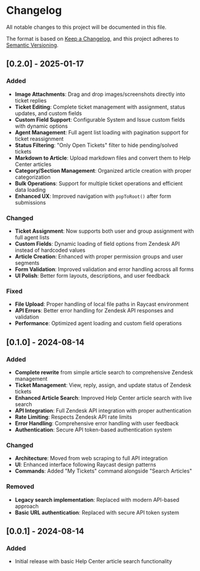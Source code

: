 # Changelog

All notable changes to this project will be documented in this file.

The format is based on [Keep a Changelog](https://keepachangelog.com/en/1.0.0/),
and this project adheres to [Semantic Versioning](https://semver.org/spec/v2.0.0.html).

## [0.2.0] - 2025-01-17

### Added
- **Image Attachments**: Drag and drop images/screenshots directly into ticket replies
- **Ticket Editing**: Complete ticket management with assignment, status updates, and custom fields
- **Custom Field Support**: Configurable System and Issue custom fields with dynamic options
- **Agent Management**: Full agent list loading with pagination support for ticket reassignment
- **Status Filtering**: "Only Open Tickets" filter to hide pending/solved tickets
- **Markdown to Article**: Upload markdown files and convert them to Help Center articles
- **Category/Section Management**: Organized article creation with proper categorization
- **Bulk Operations**: Support for multiple ticket operations and efficient data loading
- **Enhanced UX**: Improved navigation with `popToRoot()` after form submissions

### Changed
- **Ticket Assignment**: Now supports both user and group assignment with full agent lists
- **Custom Fields**: Dynamic loading of field options from Zendesk API instead of hardcoded values
- **Article Creation**: Enhanced with proper permission groups and user segments
- **Form Validation**: Improved validation and error handling across all forms
- **UI Polish**: Better form layouts, descriptions, and user feedback

### Fixed
- **File Upload**: Proper handling of local file paths in Raycast environment
- **API Errors**: Better error handling for Zendesk API responses and validation
- **Performance**: Optimized agent loading and custom field operations

## [0.1.0] - 2024-08-14

### Added
- **Complete rewrite** from simple article search to comprehensive Zendesk management
- **Ticket Management**: View, reply, assign, and update status of Zendesk tickets
- **Enhanced Article Search**: Improved Help Center article search with live search
- **API Integration**: Full Zendesk API integration with proper authentication
- **Rate Limiting**: Respects Zendesk API rate limits
- **Error Handling**: Comprehensive error handling with user feedback
- **Authentication**: Secure API token-based authentication system

### Changed
- **Architecture**: Moved from web scraping to full API integration
- **UI**: Enhanced interface following Raycast design patterns
- **Commands**: Added "My Tickets" command alongside "Search Articles"

### Removed
- **Legacy search implementation**: Replaced with modern API-based approach
- **Basic URL authentication**: Replaced with secure API token system

## [0.0.1] - 2024-08-14

### Added
- Initial release with basic Help Center article search functionality
